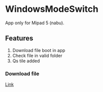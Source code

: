 # WindowsModeSwitch
App only for Mipad 5 (nabu).
## Features
1. Download file boot in app
2. Check file in valid folder
3. Qs tile added
### Download file
[Link](https://github.com/anhprgm/WindowModeSwitch/raw/master/WindowSwitch.apk)

